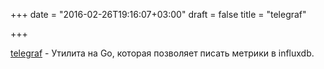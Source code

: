 +++
date = "2016-02-26T19:16:07+03:00"
draft = false
title = "telegraf"

+++

<p><a href="https://github.com/influxdata/telegraf">telegraf</a>&nbsp;- Утилита на Go, которая позволяет писать метрики в influxdb.</p>

